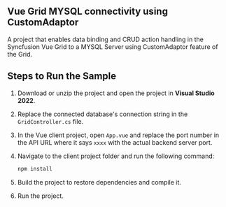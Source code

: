 ## Vue Grid MYSQL connectivity using CustomAdaptor

A project that enables data binding and CRUD action handling in the Syncfusion Vue Grid to a MYSQL Server using CustomAdaptor feature of the Grid.

## Steps to Run the Sample

1. Download or unzip the project and open the project in **Visual Studio 2022**.

2. Replace the connected database's connection string in the `GridController.cs` file.

3. In the Vue client project, open `App.vue` and replace the port number in the API URL where it says `xxxx` with the actual backend server port.

4. Navigate to the client project folder and run the following command:

   ```bash
   npm install
   ```
5. Build the project to restore dependencies and compile it.

6. Run the project.